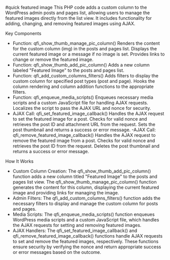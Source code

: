 #quick featured image
This PHP code adds a custom column to the WordPress admin posts and pages list, allowing users to manage the featured images directly from the list view. It includes functionality for adding, changing, and removing featured images using AJAX.

Key Components
- Function: qfi_show_thumb_manage_pic_column()
Renders the content for the custom column (img) in the posts and pages list. Displays the current featured image or a message if no image is set. Provides links to change or remove the featured image.
- Function: qfi_show_thumb_add_pic_column()
Adds a new column labeled "Featured Image" to the posts and pages list.
- Function: qfi_add_custom_columns_filters()
Adds filters to display the custom column for specified post types (post and page). Hooks the column rendering and column addition functions to the appropriate filters.
- Function: qfi_enqueue_media_scripts()
Enqueues necessary media scripts and a custom JavaScript file for handling AJAX requests. Localizes the script to pass the AJAX URL and nonce for security.
- AJAX Call: qfi_set_featured_image_callback()
Handles the AJAX request to set the featured image for a post. Checks for valid nonce and retrieves the post ID and attachment URL from the request. Sets the post thumbnail and returns a success or error message.
-AJAX Call: qfi_remove_featured_image_callback()
Handles the AJAX request to remove the featured image from a post. Checks for valid nonce and retrieves the post ID from the request. Deletes the post thumbnail and returns a success or error message.

How It Works
- Custom Column Creation:
The qfi_show_thumb_add_pic_column() function adds a new column titled "Featured Image" to the posts and pages list view. The qfi_show_thumb_manage_pic_column() function generates the content for this column, displaying the current featured image and providing links for managing the image.
- Admin Filters:
The qfi_add_custom_columns_filters() function adds the necessary filters to display and manage the custom column for posts and pages.
- Media Scripts:
The qfi_enqueue_media_scripts() function enqueues WordPress media scripts and a custom JavaScript file, which handles the AJAX requests for setting and removing featured images.
- AJAX Handlers:
The qfi_set_featured_image_callback() and qfi_remove_featured_image_callback() functions handle AJAX requests to set and remove the featured images, respectively. These functions ensure security by verifying the nonce and return appropriate success or error messages based on the outcome.
